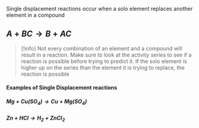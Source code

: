 Single displacement reactions occur when a solo element replaces another element in a compound

## $A + BC \rightarrow B + AC$

>[!info]
>Not every combination of an element and a compound will result in a reaction.  Make sure to look at the activity series to see if a reaction is possible before trying to predict it.  If the solo element is higher up on the series than the element it is trying to replace, the reaction is possible
>

#### Examples of Single Displacement reactions
##### $Mg + Cu(SO_4) \rightarrow Cu + Mg(SO_4)$

##### $Zn + HCl \rightarrow H_2 + ZnCl_2$
